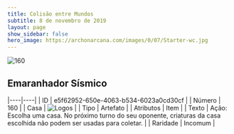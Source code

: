 ```yaml
---
title: Colisão entre Mundos
subtitle: 8 de novembro de 2019
layout: page
show_sidebar: false
hero_image: https://archonarcana.com/images/0/07/Starter-wc.jpg
---
```


![160](https://cdn.keyforgegame.com/media/card_front/pt/452_160_7GFWM9VVG8RC_pt.png)

## Emaranhador Sísmico

|----|----|
| ID | e5f62952-650e-4063-b534-6023a0cd30cf |
| Número | 160 |
| Casa | ![Logos](https://archonarcana.com/images/thumb/c/ce/Logos.png/22px-Logos.png "Logos") |
| Tipo | Artefato |
| Atributos | Item |
| Texto | Ação: Escolha uma casa. No próximo turno do seu oponente, criaturas da casa escolhida não podem ser usadas para coletar. |
| Raridade | Incomum |
